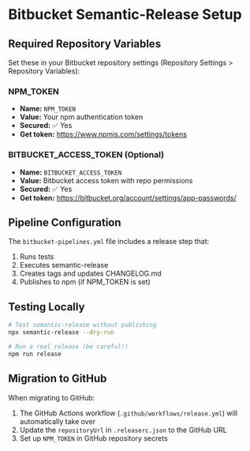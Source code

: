 # Bitbucket Semantic-Release Setup

## Required Repository Variables

Set these in your Bitbucket repository settings (Repository Settings > Repository Variables):

### NPM_TOKEN

- **Name:** `NPM_TOKEN`
- **Value:** Your npm authentication token
- **Secured:** ✅ Yes
- **Get token:** https://www.npmjs.com/settings/tokens

### BITBUCKET_ACCESS_TOKEN (Optional)

- **Name:** `BITBUCKET_ACCESS_TOKEN`
- **Value:** Bitbucket access token with repo permissions
- **Secured:** ✅ Yes
- **Get token:** https://bitbucket.org/account/settings/app-passwords/

## Pipeline Configuration

The `bitbucket-pipelines.yml` file includes a release step that:

1. Runs tests
2. Executes semantic-release
3. Creates tags and updates CHANGELOG.md
4. Publishes to npm (if NPM_TOKEN is set)

## Testing Locally

```bash
# Test semantic-release without publishing
npx semantic-release --dry-run

# Run a real release (be careful!)
npm run release
```

## Migration to GitHub

When migrating to GitHub:

1. The GitHub Actions workflow (`.github/workflows/release.yml`) will automatically take over
2. Update the `repositoryUrl` in `.releaserc.json` to the GitHub URL
3. Set up `NPM_TOKEN` in GitHub repository secrets
